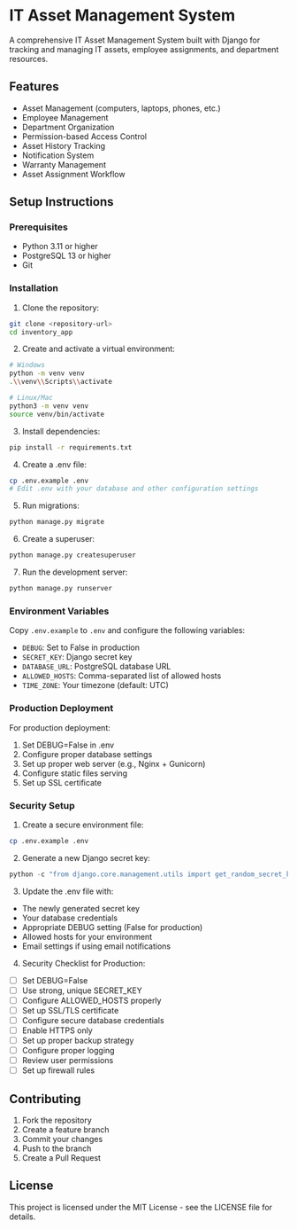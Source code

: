 # IT Asset Management System

A comprehensive IT Asset Management System built with Django for tracking and managing IT assets, employee assignments, and department resources.

## Features

- Asset Management (computers, laptops, phones, etc.)
- Employee Management
- Department Organization
- Permission-based Access Control
- Asset History Tracking
- Notification System
- Warranty Management
- Asset Assignment Workflow

## Setup Instructions

### Prerequisites

- Python 3.11 or higher
- PostgreSQL 13 or higher
- Git

### Installation

1. Clone the repository:
```bash
git clone <repository-url>
cd inventory_app
```

2. Create and activate a virtual environment:
```bash
# Windows
python -m venv venv
.\\venv\\Scripts\\activate

# Linux/Mac
python3 -m venv venv
source venv/bin/activate
```

3. Install dependencies:
```bash
pip install -r requirements.txt
```

4. Create a .env file:
```bash
cp .env.example .env
# Edit .env with your database and other configuration settings
```

5. Run migrations:
```bash
python manage.py migrate
```

6. Create a superuser:
```bash
python manage.py createsuperuser
```

7. Run the development server:
```bash
python manage.py runserver
```

### Environment Variables

Copy `.env.example` to `.env` and configure the following variables:

- `DEBUG`: Set to False in production
- `SECRET_KEY`: Django secret key
- `DATABASE_URL`: PostgreSQL database URL
- `ALLOWED_HOSTS`: Comma-separated list of allowed hosts
- `TIME_ZONE`: Your timezone (default: UTC)

### Production Deployment

For production deployment:

1. Set DEBUG=False in .env
2. Configure proper database settings
3. Set up proper web server (e.g., Nginx + Gunicorn)
4. Configure static files serving
5. Set up SSL certificate

### Security Setup

1. Create a secure environment file:
```bash
cp .env.example .env
```

2. Generate a new Django secret key:
```python
python -c "from django.core.management.utils import get_random_secret_key; print(get_random_secret_key())"
```

3. Update the .env file with:
- The newly generated secret key
- Your database credentials
- Appropriate DEBUG setting (False for production)
- Allowed hosts for your environment
- Email settings if using email notifications

4. Security Checklist for Production:
- [ ] Set DEBUG=False
- [ ] Use strong, unique SECRET_KEY
- [ ] Configure ALLOWED_HOSTS properly
- [ ] Set up SSL/TLS certificate
- [ ] Configure secure database credentials
- [ ] Enable HTTPS only
- [ ] Set up proper backup strategy
- [ ] Configure proper logging
- [ ] Review user permissions
- [ ] Set up firewall rules

## Contributing

1. Fork the repository
2. Create a feature branch
3. Commit your changes
4. Push to the branch
5. Create a Pull Request

## License

This project is licensed under the MIT License - see the LICENSE file for details.
